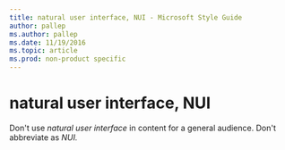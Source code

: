 ```yaml
---
title: natural user interface, NUI - Microsoft Style Guide
author: pallep
ms.author: pallep
ms.date: 11/19/2016
ms.topic: article
ms.prod: non-product specific
---
```


# natural user interface, NUI

Don't use *natural user interface* in content for a general audience. Don't abbreviate as *NUI.*
